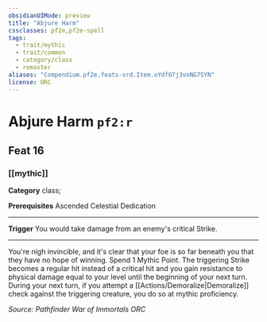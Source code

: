 ```yaml
---
obsidianUIMode: preview
title: "Abjure Harm"
cssclasses: pf2e,pf2e-spell
tags:
  - trait/mythic
  - trait/common
  - category/class
  - remaster
aliases: "Compendium.pf2e.feats-srd.Item.oYdfO7j3vnNG7SYN"
license: ORC
---
```

# Abjure Harm `pf2:r`
## Feat 16
### [[mythic]]

**Category** class; 



**Prerequisites** Ascended Celestial Dedication
* * *
**Trigger** You would take damage from an enemy's critical Strike.

* * *

You're nigh invincible, and it's clear that your foe is so far beneath you that they have no hope of winning. Spend 1 Mythic Point. The triggering Strike becomes a regular hit instead of a critical hit and you gain resistance to physical damage equal to your level until the beginning of your next turn. During your next turn, if you attempt a [[Actions/Demoralize|Demoralize]] check against the triggering creature, you do so at mythic proficiency.

*Source: Pathfinder War of Immortals*
*ORC*
